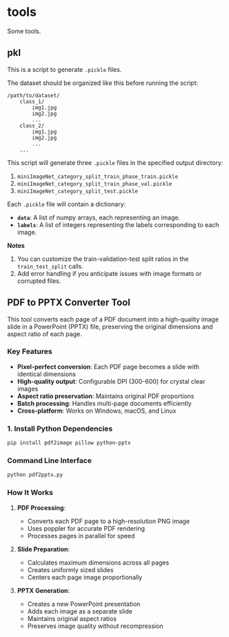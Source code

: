 # tools
Some tools.

## pkl
This is a script to generate `.pickle` files.

The dataset should be organized like this before running the script:

```
/path/to/dataset/
    class_1/
        img1.jpg
        img2.jpg
        ...
    class_2/
        img1.jpg
        img2.jpg
        ...
    ...
```

This script will generate three `.pickle` files in the specified output directory:
1. `miniImageNet_category_split_train_phase_train.pickle`
2. `miniImageNet_category_split_train_phase_val.pickle`
3. `miniImageNet_category_split_test.pickle`

Each `.pickle` file will contain a dictionary:
- **`data`**: A list of numpy arrays, each representing an image.
- **`labels`**: A list of integers representing the labels corresponding to each image.

**Notes**
1. You can customize the train-validation-test split ratios in the `train_test_split` calls.
2. Add error handling if you anticipate issues with image formats or corrupted files.


## PDF to PPTX Converter Tool

This tool converts each page of a PDF document into a high-quality image slide in a PowerPoint (PPTX) file, preserving the original dimensions and aspect ratio of each page.

### Key Features

- **Pixel-perfect conversion**: Each PDF page becomes a slide with identical dimensions
- **High-quality output**: Configurable DPI (300-600) for crystal clear images
- **Aspect ratio preservation**: Maintains original PDF proportions
- **Batch processing**: Handles multi-page documents efficiently
- **Cross-platform**: Works on Windows, macOS, and Linux

### 1. Install Python Dependencies

```bash
pip install pdf2image pillow python-pptx
```


### Command Line Interface

```bash
python pdf2pptx.py
```

### How It Works

1. **PDF Processing**:
   - Converts each PDF page to a high-resolution PNG image
   - Uses poppler for accurate PDF rendering
   - Processes pages in parallel for speed

2. **Slide Preparation**:
   - Calculates maximum dimensions across all pages
   - Creates uniformly sized slides
   - Centers each page image proportionally

3. **PPTX Generation**:
   - Creates a new PowerPoint presentation
   - Adds each image as a separate slide
   - Maintains original aspect ratios
   - Preserves image quality without recompression
